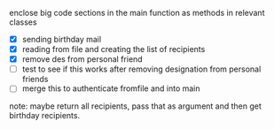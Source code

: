 enclose big code sections in the main function as methods in relevant classes

- [x] sending birthday mail
- [x] reading from file and creating the list of recipients
- [x] remove des from personal friend
- [ ] test to see if this works after removing designation from personal friends
- [ ] merge this to authenticate fromfile and into main

note: maybe return all recipients, pass that as argument and then get birthday recipients.